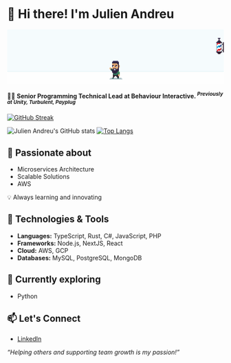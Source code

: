 # 👋 Hi there! I'm Julien Andreu

![Julien Andreu](./assets/header.gif)

👨‍💻 **Senior Programming Technical Lead at Behaviour Interactive. <sup>_Previously at Unity, Turbulent, Payplug_</sup>**

[![GitHub Streak](https://streak-stats.demolab.com/?user=julienandreu&theme=github_dark_blue&hide_border=true&border_radius=0&mode=weekly&card_width=1012)](https://git.io/streak-stats)

![Julien Andreu's GitHub stats](https://github-readme-stats.vercel.app/api?username=julienandreu&rank_icon=github&hide_border=true&show_icons=true&border_radius=0&theme=github_dark)
[![Top Langs](https://github-readme-stats.vercel.app/api/top-langs/?username=julienandreu&layout=compact&hide_border=true&border_radius=0&theme=github_dark)](https://github.com/julienandreu/)

## 🌟 Passionate about

- Microservices Architecture
- Scalable Solutions
- AWS

💡 Always learning and innovating

## 🔧 Technologies & Tools

- **Languages:** TypeScript, Rust, C#, JavaScript, PHP
- **Frameworks:** Node.js, NextJS, React
- **Cloud:** AWS, GCP
- **Databases:** MySQL, PostgreSQL, MongoDB

## 🌱 Currently exploring

- Python

## 📫 Let's Connect

- [LinkedIn](https://www.linkedin.com/in/julien-andreu/)

_“Helping others and supporting team growth is my passion!”_
